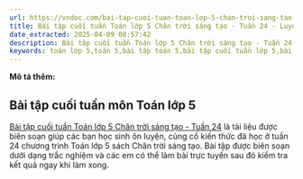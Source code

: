 ```yaml
---
url: https://vndoc.com/bai-tap-cuoi-tuan-toan-lop-5-chan-troi-sang-tao-tuan-24-337882
title: Bài tập cuối tuần Toán lớp 5 Chân trời sáng tạo - Tuần 24 - Luyện tập Toán lớp 5 - VnDoc.com
date_extracted: 2025-04-09 08:57:42
description: Bài tập cuối tuần Toán lớp 5 Chân trời sáng tạo - Tuần 24 có đáp án giúp các em học sinh ôn tập, nâng cao kỹ năng giải Toán.
keywords: toán lớp 5,toán 5,bài tập toán 5,bài tập cuối tuần lớp 5,bài tập toán lớp 5,bài tập cuối tuần 24 lớp 5,bài tập cuối tuần lớp 5 tuần 24,phiếu bài tập toán lớp 5 tuần 24,phiếu bài tập toán tuần 24 lớp 5,Đề kiểm tra cuối tuần môn Toán lớp 5 Tuần 24,Đề kiểm tra cuối tuần môn Toán lớp 5,Bài tập cuối tuần môn Toán lớp 5,giải Toán lớp 5,giải bài tập toán 5,bài tập cuối tuần toán 5 chân trời sáng tạo,bài tập cuối tuần toán lớp 5 chân trời sáng tạo tuần 24
---
```


**Mô tả thêm:**
## Bài tập cuối tuần môn Toán lớp 5
[Bài tập cuối tuần Toán lớp 5 Chân trời sáng tạo - Tuần 24](<https://vndoc.com/bai-tap-cuoi-tuan-toan-lop-5-chan-troi-sang-tao-tuan-24-337882>) là tài liệu được biên soạn giúp các bạn học sinh ôn luyện, củng cố kiến thức đã học ở tuần 24 chương trình Toán lớp 5  sách Chân trời sáng tạo. Bài tập được biên soạn dưới dạng trắc nghiệm và các em có thể làm bài trực tuyến sau đó kiểm tra kết quả ngay khi làm xong.
